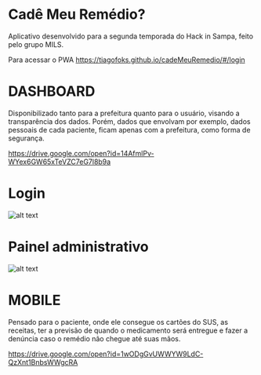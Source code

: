 # Cadê Meu Remédio?
Aplicativo desenvolvido para a segunda temporada do Hack in Sampa, feito pelo grupo MILS.

Para acessar o PWA 
https://tiagofoks.github.io/cadeMeuRemedio/#/login

# DASHBOARD
Disponibilizado tanto para a prefeitura quanto para o usuário, visando a transparência dos dados. Porém, dados que envolvam por exemplo, dados pessoais de cada paciente, ficam apenas com a prefeitura, como forma de segurança.

https://drive.google.com/open?id=14AfmlPv-WYex6GW65xTeVZC7eG7l8b9a

# Login
![alt text](https://imageshack.com/a/img922/800/3xzQ7f.png)

# Painel administrativo
![alt text](https://imageshack.com/a/img922/8715/anERQM.png)

# MOBILE
Pensado para o paciente, onde ele consegue os cartões do SUS, as receitas, ter a previsão de quando o medicamento será entregue e fazer a denúncia caso o remédio não chegue até suas mãos.

https://drive.google.com/open?id=1wODgGvUWWYW9LdC-QzXnt1BnbsWWgcRA


